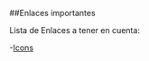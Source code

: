 ##Enlaces importantes

Lista de Enlaces a tener en cuenta:

-[Icons](https://material.io/tools/icons/?style=baseline)